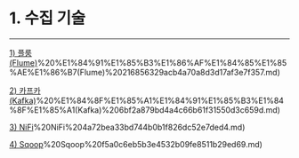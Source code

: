 # 1. 수집 기술

---

[1) 플룸(Flume)](1%20%E1%84%89%E1%85%AE%E1%84%8C%E1%85%B5%E1%86%B8%20%E1%84%80%E1%85%B5%E1%84%89%E1%85%AE%E1%86%AF%2003de68ee4a7c479a8c77954845ae9cf0/1)%20%E1%84%91%E1%85%B3%E1%86%AF%E1%84%85%E1%85%AE%E1%86%B7(Flume)%20216856329acb4a70a8d3d17af3e7f357.md)

[2) 카프카(Kafka)](1%20%E1%84%89%E1%85%AE%E1%84%8C%E1%85%B5%E1%86%B8%20%E1%84%80%E1%85%B5%E1%84%89%E1%85%AE%E1%86%AF%2003de68ee4a7c479a8c77954845ae9cf0/2)%20%E1%84%8F%E1%85%A1%E1%84%91%E1%85%B3%E1%84%8F%E1%85%A1(Kafka)%206bf2a879bd4a4c66b61f31550d3c659d.md)

[3) NiFi](1%20%E1%84%89%E1%85%AE%E1%84%8C%E1%85%B5%E1%86%B8%20%E1%84%80%E1%85%B5%E1%84%89%E1%85%AE%E1%86%AF%2003de68ee4a7c479a8c77954845ae9cf0/3)%20NiFi%204a72bea33bd744b0b1f826dc52e7ded4.md)

[4) Sqoop](1%20%E1%84%89%E1%85%AE%E1%84%8C%E1%85%B5%E1%86%B8%20%E1%84%80%E1%85%B5%E1%84%89%E1%85%AE%E1%86%AF%2003de68ee4a7c479a8c77954845ae9cf0/4)%20Sqoop%20f5a0c6eb5b3e4532b09fe8511b29ed69.md)